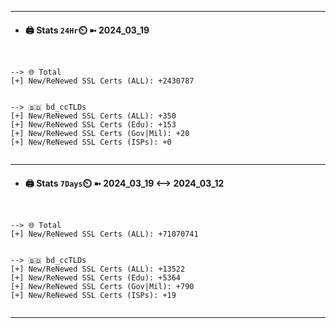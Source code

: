 

---
- #### 🖨️ **Stats** `24Hr`⏲️ ➼ 2024_03_19
```console


--> 🌐 Total
[+] New/ReNewed SSL Certs (ALL): +2430787


--> 🇧🇩 bd_ccTLDs
[+] New/ReNewed SSL Certs (ALL): +350
[+] New/ReNewed SSL Certs (Edu): +153
[+] New/ReNewed SSL Certs (Gov|Mil): +20
[+] New/ReNewed SSL Certs (ISPs): +0


```

---
- #### 🖨️ **Stats** `7Days`⏲️ ➼ 2024_03_19 <--> 2024_03_12
```console


--> 🌐 Total
[+] New/ReNewed SSL Certs (ALL): +71070741


--> 🇧🇩 bd_ccTLDs
[+] New/ReNewed SSL Certs (ALL): +13522
[+] New/ReNewed SSL Certs (Edu): +5364
[+] New/ReNewed SSL Certs (Gov|Mil): +790
[+] New/ReNewed SSL Certs (ISPs): +19


```

---

